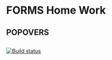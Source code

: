 # FORMS Home Work
## POPOVERS

## 
## 



[![Build status](https://ci.appveyor.com/api/projects/status/o5xo29tngqoeno4u?svg=true)](https://ci.appveyor.com/project/Polya008/popvers)
